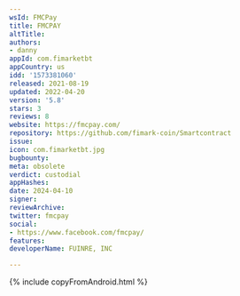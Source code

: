 ```yaml
---
wsId: FMCPay
title: FMCPAY
altTitle: 
authors:
- danny
appId: com.fimarketbt
appCountry: us
idd: '1573381060'
released: 2021-08-19
updated: 2022-04-20
version: '5.8'
stars: 3
reviews: 8
website: https://fmcpay.com/
repository: https://github.com/fimark-coin/Smartcontract
issue: 
icon: com.fimarketbt.jpg
bugbounty: 
meta: obsolete
verdict: custodial
appHashes: 
date: 2024-04-10
signer: 
reviewArchive: 
twitter: fmcpay
social:
- https://www.facebook.com/fmcpay/
features: 
developerName: FUINRE, INC

---
```


{% include copyFromAndroid.html %}